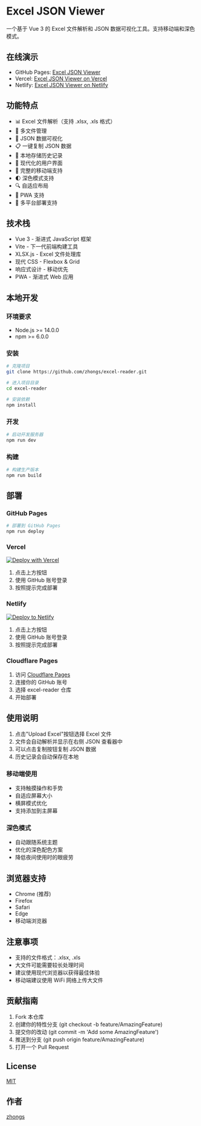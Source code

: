 # Excel JSON Viewer

一个基于 Vue 3 的 Excel 文件解析和 JSON 数据可视化工具。支持移动端和深色模式。

## 在线演示

- GitHub Pages: [Excel JSON Viewer](https://zhongs.github.io/excel-reader/)
- Vercel: [Excel JSON Viewer on Vercel](https://excel-reader.vercel.app)
- Netlify: [Excel JSON Viewer on Netlify](https://excel-reader.netlify.app)

## 功能特点

- 📊 Excel 文件解析（支持 .xlsx, .xls 格式）
- 🔄 多文件管理
- 📝 JSON 数据可视化
- 📋 一键复制 JSON 数据
- 💾 本地存储历史记录
- 🎨 现代化的用户界面
- 📱 完整的移动端支持
- 🌓 深色模式支持
- 🔍 自适应布局
- 📲 PWA 支持
- 🚀 多平台部署支持

## 技术栈

- Vue 3 - 渐进式 JavaScript 框架
- Vite - 下一代前端构建工具
- XLSX.js - Excel 文件处理库
- 现代 CSS - Flexbox & Grid
- 响应式设计 - 移动优先
- PWA - 渐进式 Web 应用

## 本地开发

### 环境要求

- Node.js >= 14.0.0
- npm >= 6.0.0

### 安装

```bash
# 克隆项目
git clone https://github.com/zhongs/excel-reader.git

# 进入项目目录
cd excel-reader

# 安装依赖
npm install
```

### 开发

```bash
# 启动开发服务器
npm run dev
```

### 构建

```bash
# 构建生产版本
npm run build
```

## 部署

### GitHub Pages

```bash
# 部署到 GitHub Pages
npm run deploy
```

### Vercel

[![Deploy with Vercel](https://vercel.com/button)](https://vercel.com/new/clone?repository-url=https%3A%2F%2Fgithub.com%2Fzhongs%2Fexcel-reader)

1. 点击上方按钮
2. 使用 GitHub 账号登录
3. 按照提示完成部署

### Netlify

[![Deploy to Netlify](https://www.netlify.com/img/deploy/button.svg)](https://app.netlify.com/start/deploy?repository=https://github.com/zhongs/excel-reader)

1. 点击上方按钮
2. 使用 GitHub 账号登录
3. 按照提示完成部署

### Cloudflare Pages

1. 访问 [Cloudflare Pages](https://pages.cloudflare.com)
2. 连接你的 GitHub 账号
3. 选择 excel-reader 仓库
4. 开始部署

## 使用说明

1. 点击"Upload Excel"按钮选择 Excel 文件
2. 文件会自动解析并显示在右侧 JSON 查看器中
3. 可以点击复制按钮复制 JSON 数据
4. 历史记录会自动保存在本地

### 移动端使用

- 支持触摸操作和手势
- 自适应屏幕大小
- 横屏模式优化
- 支持添加到主屏幕

### 深色模式

- 自动跟随系统主题
- 优化的深色配色方案
- 降低夜间使用时的眼疲劳

## 浏览器支持

- Chrome (推荐)
- Firefox
- Safari
- Edge
- 移动端浏览器

## 注意事项

- 支持的文件格式：.xlsx, .xls
- 大文件可能需要较长处理时间
- 建议使用现代浏览器以获得最佳体验
- 移动端建议使用 WiFi 网络上传大文件

## 贡献指南

1. Fork 本仓库
2. 创建你的特性分支 (git checkout -b feature/AmazingFeature)
3. 提交你的改动 (git commit -m 'Add some AmazingFeature')
4. 推送到分支 (git push origin feature/AmazingFeature)
5. 打开一个 Pull Request

## License

[MIT](LICENSE)

## 作者

[zhongs](https://github.com/zhongs)
